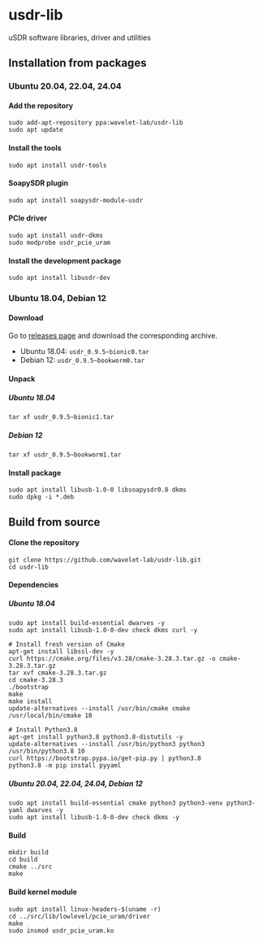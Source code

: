 # usdr-lib

uSDR software libraries, driver and utilities

## Installation from packages

### Ubuntu 20.04, 22.04, 24.04

#### Add the repository

```shell
sudo add-apt-repository ppa:wavelet-lab/usdr-lib
sudo apt update
```

#### Install the tools

```shell
sudo apt install usdr-tools
```

#### SoapySDR plugin

```shell
sudo apt install soapysdr-module-usdr
```

#### PCIe driver

```shell
sudo apt install usdr-dkms
sudo modprobe usdr_pcie_uram
```

#### Install the development package

```shell
sudo apt install libusdr-dev
```

### Ubuntu 18.04, Debian 12

#### Download

Go to [releases page](https://github.com/wavelet-lab/usdr-lib/releases) and download the corresponding archive.

* Ubuntu 18.04: `usdr_0.9.5~bionic0.tar`
* Debian 12: `usdr_0.9.5~bookworm0.tar`

#### Unpack

##### Ubuntu 18.04

```shell
tar xf usdr_0.9.5~bionic1.tar
```

##### Debian 12

```shell
tar xf usdr_0.9.5~bookworm1.tar
```

#### Install package

```shell
sudo apt install libusb-1.0-0 libsoapysdr0.8 dkms
sudo dpkg -i *.deb
```

## Build from source

#### Clone the repository

```shell
git clone https://github.com/wavelet-lab/usdr-lib.git
cd usdr-lib
```

#### Dependencies

##### Ubuntu 18.04

```shell
sudo apt install build-essential dwarves -y
sudo apt install libusb-1.0-0-dev check dkms curl -y

# Install fresh version of Cmake
apt-get install libssl-dev -y
curl https://cmake.org/files/v3.28/cmake-3.28.3.tar.gz -o cmake-3.28.3.tar.gz
tar xvf cmake-3.28.3.tar.gz
cd cmake-3.28.3
./bootstrap
make
make install
update-alternatives --install /usr/bin/cmake cmake /usr/local/bin/cmake 10

# Install Python3.8
apt-get install python3.8 python3.8-distutils -y
update-alternatives --install /usr/bin/python3 python3 /usr/bin/python3.8 10
curl https://bootstrap.pypa.io/get-pip.py | python3.8
python3.8 -m pip install pyyaml
```

##### Ubuntu 20.04, 22.04, 24.04, Debian 12

```shell
sudo apt install build-essential cmake python3 python3-venv python3-yaml dwarves -y
sudo apt install libusb-1.0-0-dev check dkms -y
```

#### Build

```shell
mkdir build
cd build
cmake ../src
make
```

#### Build kernel module

```shell
sudo apt install linux-headers-$(uname -r)
cd ../src/lib/lowlevel/pcie_uram/driver
make
sudo insmod usdr_pcie_uram.ko
````
